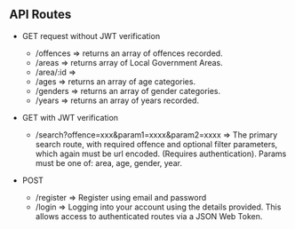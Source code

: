 ## API Routes 

* GET request without JWT verification
  * /offences => returns an array of offences recorded.
  * /areas => returns array of Local Government Areas.
  * /area/:id => 
  * /ages => returns an array of age categories. 
  * /genders => returns an array of gender categories. 
  * /years => returns an array of years recorded. 
  
* GET with JWT verification
  * /search?offence=xxx&param1=xxxx&param2=xxxx => The primary search route, with required offence and optional filter parameters, which again must be url encoded. (Requires authentication). Params must be one of: area, age, gender, year.
  
* POST 
  * /register => Register using email and password 
  * /login => Logging into your account using the details provided. This allows access to authenticated routes via a JSON Web Token. 
  

